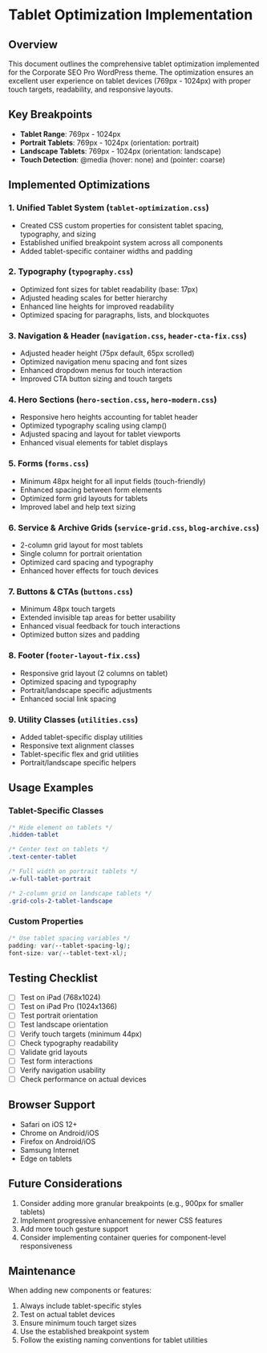 # Tablet Optimization Implementation

## Overview

This document outlines the comprehensive tablet optimization implemented for the Corporate SEO Pro WordPress theme. The optimization ensures an excellent user experience on tablet devices (769px - 1024px) with proper touch targets, readability, and responsive layouts.

## Key Breakpoints

- **Tablet Range**: 769px - 1024px
- **Portrait Tablets**: 769px - 1024px (orientation: portrait)
- **Landscape Tablets**: 769px - 1024px (orientation: landscape)
- **Touch Detection**: @media (hover: none) and (pointer: coarse)

## Implemented Optimizations

### 1. Unified Tablet System (`tablet-optimization.css`)
- Created CSS custom properties for consistent tablet spacing, typography, and sizing
- Established unified breakpoint system across all components
- Added tablet-specific container widths and padding

### 2. Typography (`typography.css`)
- Optimized font sizes for tablet readability (base: 17px)
- Adjusted heading scales for better hierarchy
- Enhanced line heights for improved readability
- Optimized spacing for paragraphs, lists, and blockquotes

### 3. Navigation & Header (`navigation.css`, `header-cta-fix.css`)
- Adjusted header height (75px default, 65px scrolled)
- Optimized navigation menu spacing and font sizes
- Enhanced dropdown menus for touch interaction
- Improved CTA button sizing and touch targets

### 4. Hero Sections (`hero-section.css`, `hero-modern.css`)
- Responsive hero heights accounting for tablet header
- Optimized typography scaling using clamp()
- Adjusted spacing and layout for tablet viewports
- Enhanced visual elements for tablet displays

### 5. Forms (`forms.css`)
- Minimum 48px height for all input fields (touch-friendly)
- Enhanced spacing between form elements
- Optimized form grid layouts for tablets
- Improved label and help text sizing

### 6. Service & Archive Grids (`service-grid.css`, `blog-archive.css`)
- 2-column grid layout for most tablets
- Single column for portrait orientation
- Optimized card spacing and typography
- Enhanced hover effects for touch devices

### 7. Buttons & CTAs (`buttons.css`)
- Minimum 48px touch targets
- Extended invisible tap areas for better usability
- Enhanced visual feedback for touch interactions
- Optimized button sizes and padding

### 8. Footer (`footer-layout-fix.css`)
- Responsive grid layout (2 columns on tablet)
- Optimized spacing and typography
- Portrait/landscape specific adjustments
- Enhanced social link spacing

### 9. Utility Classes (`utilities.css`)
- Added tablet-specific display utilities
- Responsive text alignment classes
- Tablet-specific flex and grid utilities
- Portrait/landscape specific helpers

## Usage Examples

### Tablet-Specific Classes
```css
/* Hide element on tablets */
.hidden-tablet

/* Center text on tablets */
.text-center-tablet

/* Full width on portrait tablets */
.w-full-tablet-portrait

/* 2-column grid on landscape tablets */
.grid-cols-2-tablet-landscape
```

### Custom Properties
```css
/* Use tablet spacing variables */
padding: var(--tablet-spacing-lg);
font-size: var(--tablet-text-xl);
```

## Testing Checklist

- [ ] Test on iPad (768x1024)
- [ ] Test on iPad Pro (1024x1366)
- [ ] Test portrait orientation
- [ ] Test landscape orientation
- [ ] Verify touch targets (minimum 44px)
- [ ] Check typography readability
- [ ] Validate grid layouts
- [ ] Test form interactions
- [ ] Verify navigation usability
- [ ] Check performance on actual devices

## Browser Support

- Safari on iOS 12+
- Chrome on Android/iOS
- Firefox on Android/iOS
- Samsung Internet
- Edge on tablets

## Future Considerations

1. Consider adding more granular breakpoints (e.g., 900px for smaller tablets)
2. Implement progressive enhancement for newer CSS features
3. Add more touch gesture support
4. Consider implementing container queries for component-level responsiveness

## Maintenance

When adding new components or features:
1. Always include tablet-specific styles
2. Test on actual tablet devices
3. Ensure minimum touch target sizes
4. Use the established breakpoint system
5. Follow the existing naming conventions for tablet utilities